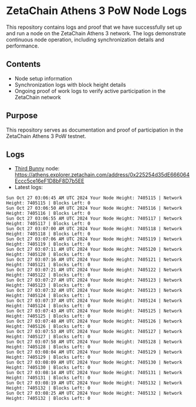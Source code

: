 # ZetaChain Athens 3 PoW Node Logs
This repository contains logs and proof that we have successfully set up and run a node on the ZetaChain Athens 3 network. The logs demonstrate continuous node operation, including synchronization details and performance.

## Contents
- Node setup information
- Synchronization logs with block height details
- Ongoing proof of work logs to verify active participation in the ZetaChain network

## Purpose
This repository serves as documentation and proof of participation in the ZetaChain Athens 3 PoW testnet.

## Logs

- [Third Bunny](https://thirdbunny.xyz/) node: https://athens.explorer.zetachain.com/address/0x225254d35dE666064Eccc5ce16eF1D8bF8D7b5EE
- Latest logs:
```
Sun Oct 27 03:06:45 AM UTC 2024 Your Node Height: 7405115 | Network Height: 7405115 | Blocks Left: 0
Sun Oct 27 03:06:50 AM UTC 2024 Your Node Height: 7405116 | Network Height: 7405116 | Blocks Left: 0
Sun Oct 27 03:06:55 AM UTC 2024 Your Node Height: 7405117 | Network Height: 7405117 | Blocks Left: 0
Sun Oct 27 03:07:00 AM UTC 2024 Your Node Height: 7405118 | Network Height: 7405118 | Blocks Left: 0
Sun Oct 27 03:07:06 AM UTC 2024 Your Node Height: 7405119 | Network Height: 7405119 | Blocks Left: 0
Sun Oct 27 03:07:11 AM UTC 2024 Your Node Height: 7405120 | Network Height: 7405120 | Blocks Left: 0
Sun Oct 27 03:07:16 AM UTC 2024 Your Node Height: 7405121 | Network Height: 7405121 | Blocks Left: 0
Sun Oct 27 03:07:21 AM UTC 2024 Your Node Height: 7405122 | Network Height: 7405122 | Blocks Left: 0
Sun Oct 27 03:07:27 AM UTC 2024 Your Node Height: 7405123 | Network Height: 7405123 | Blocks Left: 0
Sun Oct 27 03:07:32 AM UTC 2024 Your Node Height: 7405123 | Network Height: 7405124 | Blocks Left: 1
Sun Oct 27 03:07:37 AM UTC 2024 Your Node Height: 7405124 | Network Height: 7405124 | Blocks Left: 0
Sun Oct 27 03:07:43 AM UTC 2024 Your Node Height: 7405125 | Network Height: 7405125 | Blocks Left: 0
Sun Oct 27 03:07:48 AM UTC 2024 Your Node Height: 7405126 | Network Height: 7405126 | Blocks Left: 0
Sun Oct 27 03:07:53 AM UTC 2024 Your Node Height: 7405127 | Network Height: 7405127 | Blocks Left: 0
Sun Oct 27 03:07:58 AM UTC 2024 Your Node Height: 7405128 | Network Height: 7405128 | Blocks Left: 0
Sun Oct 27 03:08:04 AM UTC 2024 Your Node Height: 7405129 | Network Height: 7405129 | Blocks Left: 0
Sun Oct 27 03:08:09 AM UTC 2024 Your Node Height: 7405130 | Network Height: 7405130 | Blocks Left: 0
Sun Oct 27 03:08:14 AM UTC 2024 Your Node Height: 7405131 | Network Height: 7405131 | Blocks Left: 0
Sun Oct 27 03:08:19 AM UTC 2024 Your Node Height: 7405132 | Network Height: 7405132 | Blocks Left: 0
Sun Oct 27 03:08:25 AM UTC 2024 Your Node Height: 7405132 | Network Height: 7405132 | Blocks Left: 0
```
